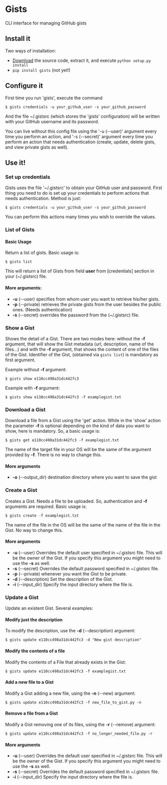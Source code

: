 Gists
=====

CLI interface for managing GitHub gists

Install it
----------

Two ways of installation:

* [Download](https://github.com/jdevesa/gists/zipball/master) the source code, extract it, and execute `python setup.py install`
* `pip install gists` (not yet!)

Configure it
------------

First time you run 'gists', execute the command

<!-- language: bash -->

    $ gists credentials -u your_github_user -s your_github_password


And the file ~/.gistsrc (which stores the 'gists' configuration) will be written
with your GitHub username and its password.

You can live without this config file using the '-u (--user)' argument every
time you perform an action, and '-s (--secret)' argument every time you perform an 
action that needs authentication (create, update, delete gists, and view private gists
as well).

Use it!
-------


### Set up credentials ###

Gists uses the file '~/.gistsrc' to obtain your GitHub user and password. First thing you need to do is set up your
credentials to perform actions that needs authentication. Method is just:

<!-- language: bash -->

    $ gists credentials -u your_github_user -s your_github_password

<!-- language: lang-none -->

You can perform this actions many times you wish to override the values.


### List of Gists ###

#### Basic Usage ####

Return a list of gists. Basic usage is:

<!-- language: bash -->

    $ gists list

<!-- language: lang-none -->

This will return a list of Gists from field __user__ from [credentials] section in your (~/.gistsrc) file. 

#### More arguments: ####

* __-u__ (--user) specifies from whom user you want to retrieve his/her gists.
* __-p__ (--private) retrieves the private gists from the user besides the public ones. (Needs authentication)
* __-s__ (--secret) overrides the password from the (~/.gistsrc) file.


### Show a Gist ###


Shows the detail of a Gist. There are two modes here: without the __-f__ argument, that will show the Gist metadata (url, description, name of the files...) and with the __-f__ argument, that shows the content of one of the files of the Gist. Identifier of the Gist, (obtained via `gists list`) is mandatory as first argument.

Example without __-f__ argument:

<!-- language:bash -->

    $ gists show e110cc498a31dc442fc3

<!-- language: lang-none -->

Example with __-f__ argument:

<!-- language: bash -->

    $ gists show e110cc498a31dc442fc3 -f examplegist.txt

<!-- language: lang-none -->


### Download a Gist ###

Download a file from a Gist using the 'get' action. While in the 'show' action the parameter __-f__ is optional depending on the kind of data you want to show, here is mandatory. So, a basic usage is:

<!-- language: bash -->

    $ gists get e110cc498a31dc442fc3 -f examplegist.txt

<!-- language: lang-none -->

The name of the target file in your OS will be the same of the argument provided by __-f__. There is no way to change this.

#### More arguments ####

* __-o__ (--output\_dir) destination directory where you want to save the gist


### Create a Gist ###

Creates a Gist. Needs a file to be uploaded. So, authentication and __-f__ arguments are required. Basic usage is:

<!-- language: bash -->

    $ gists create -f examplegist.txt

<!-- language: lang-none -->

The name of the file in the OS will be the same of the name of the file in the Gist. No way to change this.

#### More arguments ####

* __-u__ (--user) Overrides the default user specified in ~/.gistsrc file. This will be the owner of the Gist. If you specify this argument you might need to use the __-s__ as well.
* __-s__ (--secret) Overrides the default password specified in ~/.gistsrc file.
* __-p__ (--private) whenever you want the Gist to be private.
* __-d__ (--description) Set the description of the Gist.
* __-i__ (--input\_dir) Specify the input directory where the file is.


### Update a Gist ###

Update an existent Gist. Several examples:

#### Modify just the description ####

To modify the description, use the __-d__ (--description) argument:

<!-- language: bash -->

    $ gists update e110cc498a31dc442fc3 -d "New gist description"

<!-- language: lang-none -->

#### Modify the contents of a file ####

Modify the contents of a File that already exists in the Gist:

<!-- language: bash -->

    $ gists update e110cc498a31dc442fc3 -f examplegist.txt

<!-- language: lang-none -->

#### Add a new file to a Gist ####

Modify a Gist adding a new file, using the __-n__ (--new) argument:

<!-- language: bash -->

    $ gists update e110cc498a31dc442fc3 -f new_file_to_gist.py -n

<!-- language: lang-none -->

#### Remove a file from a Gist ####

Modify a Gist removing one of its files, using the __-r__ (--remove) argument:

<!-- language: bash -->

    $ gists update e110cc498a31dc442fc3 -f no_longer_needed_file.py -r

<!-- language: lang-none -->

#### More arguments ####

* __-u__ (--user) Overrides the default user specified in ~/.gistsrc file. This will be the owner of the Gist. If you specify this argument you might need to use the __-s__ as well.
* __-s__ (--secret) Overrides the default password specified in ~/.gistsrc file.
* __-i__ (--input\_dir) Specify the input directory where the file is.
